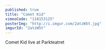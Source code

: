```yaml
---
published: true
title: "Comet Kid"
vimeoCode: "118153125"
posterImg: "http://i.imgur.com/2atzW5t.jpg"
imgurId: "2atzW5t"
---
```


Comet Kid live at Parkteatret